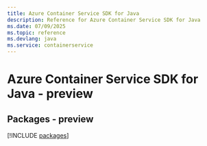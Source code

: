 ```yaml
---
title: Azure Container Service SDK for Java
description: Reference for Azure Container Service SDK for Java
ms.date: 07/09/2025
ms.topic: reference
ms.devlang: java
ms.service: containerservice
---
```

# Azure Container Service SDK for Java - preview
## Packages - preview
[!INCLUDE [packages](container-service-index.md)]